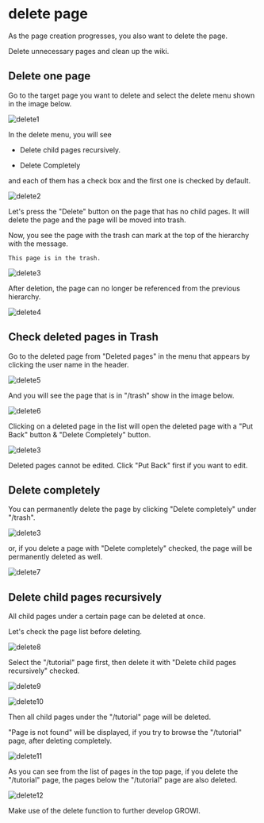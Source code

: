 # delete page

As the page creation progresses, you also want to delete the page.

Delete unnecessary pages and clean up the wiki.

## Delete one page

Go to the target page you want to delete
and select the delete menu shown in the image below.

![delete1](./images/delete1.png)

In the delete menu, you will see

- Delete child pages recursively.

- Delete Completely

and each of them has a check box and the first one is checked by default.

![delete2](./images/delete2.png)

Let's press the "Delete" button on the page that has no child pages.
It will delete the page and the page will be moved into trash.

Now,
you see the page with the trash can mark at the top of the hierarchy with the message.

`This page is in the trash.`

![delete3](./images/delete3.png)

After deletion, the page can no longer be referenced from the previous hierarchy.

![delete4](./images/delete4.png)

## Check deleted pages in Trash

Go to the deleted page from
"Deleted pages" in the menu that appears by clicking the user name in the header.

![delete5](./images/delete5.png)

And you will see the page that is in "/trash" show in the image below.

![delete6](./images/delete6.png)

Clicking on a deleted page in the list will open the deleted page
with a "Put Back" button & "Delete Completely" button.

![delete3](./images/delete3.png)

Deleted pages cannot be edited.
Click "Put Back" first if you want to edit.

## Delete completely

You can permanently delete the page by clicking "Delete completely" under "/trash".

![delete3](./images/delete3.png)

or, if you delete a page with "Delete completely" checked,
the page will be permanently deleted as well.

![delete7](./images/delete7.png)

## Delete child pages recursively

All child pages under a certain page can be deleted at once.

Let's check the page list before deleting.

![delete8](./images/delete8.png)

Select the "/tutorial" page first,
then delete it with "Delete child pages recursively" checked.

![delete9](./images/delete9.png)

![delete10](./images/delete10.png)

Then all child pages under the "/tutorial" page will be deleted.

"Page is not found" will be displayed, if you try to browse the "/tutorial" page,
after deleting completely.

![delete11](./images/delete11.png)

As you can see from the list of pages in the top page,
if you delete the "/tutorial" page, the pages below the "/tutorial" page are also deleted.

![delete12](./images/delete12.png)

Make use of the delete function to further develop GROWI.
